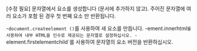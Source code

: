 [수정 필요]
문자열에서 요소를 생성합니다 (문서에 추가하지 않고).
주어진 문자열에 여러 요소가 포함 된 경우 첫 번째 요소 만 반환됩니다.

-`document.createelement ()`를 사용하여 새 요소를 만듭니다.
-ement.innerhtml`를 사용하여 내부 HTML을 인수로 제공되는 문자열로 설정하십시오.
-`element.firstelementchild`를 사용하여 문자열의 요소 버전을 반환하십시오.